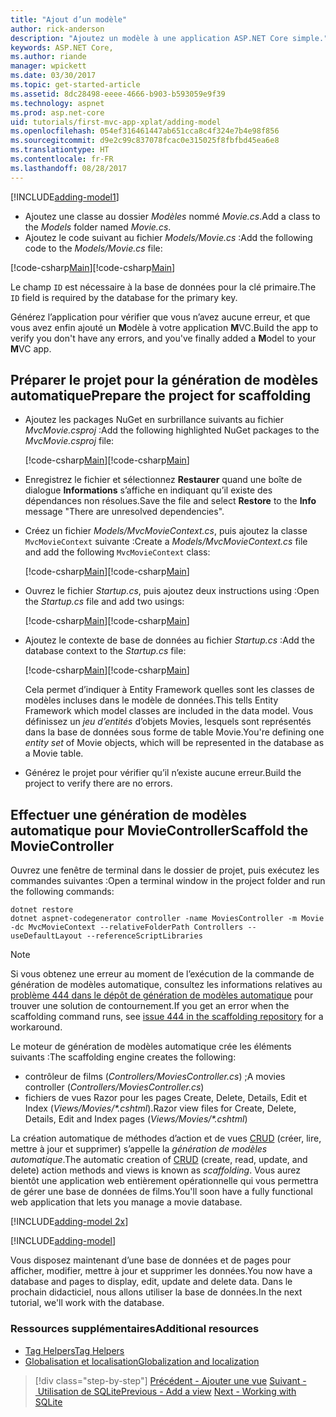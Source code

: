 ```yaml
---
title: "Ajout d’un modèle"
author: rick-anderson
description: "Ajoutez un modèle à une application ASP.NET Core simple."
keywords: ASP.NET Core,
ms.author: riande
manager: wpickett
ms.date: 03/30/2017
ms.topic: get-started-article
ms.assetid: 8dc28498-eeee-4666-b903-b593059e9f39
ms.technology: aspnet
ms.prod: asp.net-core
uid: tutorials/first-mvc-app-xplat/adding-model
ms.openlocfilehash: 054ef316461447ab651cca8c4f324e7b4e98f856
ms.sourcegitcommit: d9e2c99c837078fcac0e315025f8fbfbd45ea6e8
ms.translationtype: HT
ms.contentlocale: fr-FR
ms.lasthandoff: 08/28/2017
---
```

[!INCLUDE[adding-model1](../../includes/mvc-intro/adding-model1.md)]

* <span data-ttu-id="eaa27-104">Ajoutez une classe au dossier *Modèles* nommé *Movie.cs*.</span><span class="sxs-lookup"><span data-stu-id="eaa27-104">Add a class to the *Models* folder named *Movie.cs*.</span></span>
* <span data-ttu-id="eaa27-105">Ajoutez le code suivant au fichier *Models/Movie.cs* :</span><span class="sxs-lookup"><span data-stu-id="eaa27-105">Add the following code to the *Models/Movie.cs* file:</span></span>

<span data-ttu-id="eaa27-106">[!code-csharp[Main](../../tutorials/first-mvc-app/start-mvc/sample/MvcMovie/Models/MovieNoEF.cs?name=snippet_1)]</span><span class="sxs-lookup"><span data-stu-id="eaa27-106">[!code-csharp[Main](../../tutorials/first-mvc-app/start-mvc/sample/MvcMovie/Models/MovieNoEF.cs?name=snippet_1)]</span></span>

<span data-ttu-id="eaa27-107">Le champ `ID` est nécessaire à la base de données pour la clé primaire.</span><span class="sxs-lookup"><span data-stu-id="eaa27-107">The `ID` field is required by the database for the primary key.</span></span> 

<span data-ttu-id="eaa27-108">Générez l’application pour vérifier que vous n’avez aucune erreur, et que vous avez enfin ajouté un **M**odèle à votre application **M**VC.</span><span class="sxs-lookup"><span data-stu-id="eaa27-108">Build the app to verify you don't have any errors, and you've finally added a **M**odel to your **M**VC app.</span></span>

## <a name="prepare-the-project-for-scaffolding"></a><span data-ttu-id="eaa27-109">Préparer le projet pour la génération de modèles automatique</span><span class="sxs-lookup"><span data-stu-id="eaa27-109">Prepare the project for scaffolding</span></span>

- <span data-ttu-id="eaa27-110">Ajoutez les packages NuGet en surbrillance suivants au fichier *MvcMovie.csproj* :</span><span class="sxs-lookup"><span data-stu-id="eaa27-110">Add the following highlighted NuGet packages to the *MvcMovie.csproj* file:</span></span>
             
   <span data-ttu-id="eaa27-111">[!code-csharp[Main](start-mvc/sample/MvcMovie/MvcMovie.csproj?highlight=7,10)]</span><span class="sxs-lookup"><span data-stu-id="eaa27-111">[!code-csharp[Main](start-mvc/sample/MvcMovie/MvcMovie.csproj?highlight=7,10)]</span></span>

- <span data-ttu-id="eaa27-112">Enregistrez le fichier et sélectionnez **Restaurer** quand une boîte de dialogue **Informations** s’affiche en indiquant qu’il existe des dépendances non résolues.</span><span class="sxs-lookup"><span data-stu-id="eaa27-112">Save the file and select **Restore** to the **Info** message "There are unresolved dependencies".</span></span>
- <span data-ttu-id="eaa27-113">Créez un fichier *Models/MvcMovieContext.cs*, puis ajoutez la classe `MvcMovieContext` suivante :</span><span class="sxs-lookup"><span data-stu-id="eaa27-113">Create a *Models/MvcMovieContext.cs* file and add the following `MvcMovieContext` class:</span></span>

   <span data-ttu-id="eaa27-114">[!code-csharp[Main](start-mvc/sample/MvcMovie/Models/MvcMovieContext.cs)]</span><span class="sxs-lookup"><span data-stu-id="eaa27-114">[!code-csharp[Main](start-mvc/sample/MvcMovie/Models/MvcMovieContext.cs)]</span></span>
   
- <span data-ttu-id="eaa27-115">Ouvrez le fichier *Startup.cs*, puis ajoutez deux instructions using :</span><span class="sxs-lookup"><span data-stu-id="eaa27-115">Open the *Startup.cs* file and add two usings:</span></span>

   <span data-ttu-id="eaa27-116">[!code-csharp[Main](start-mvc/sample/MvcMovie/Startup.cs?name=snippet1&highlight=1,2)]</span><span class="sxs-lookup"><span data-stu-id="eaa27-116">[!code-csharp[Main](start-mvc/sample/MvcMovie/Startup.cs?name=snippet1&highlight=1,2)]</span></span>

- <span data-ttu-id="eaa27-117">Ajoutez le contexte de base de données au fichier *Startup.cs* :</span><span class="sxs-lookup"><span data-stu-id="eaa27-117">Add the database context to the *Startup.cs* file:</span></span>

   <span data-ttu-id="eaa27-118">[!code-csharp[Main](start-mvc/sample/MvcMovie/Startup.cs?name=snippet2&highlight=6-7)]</span><span class="sxs-lookup"><span data-stu-id="eaa27-118">[!code-csharp[Main](start-mvc/sample/MvcMovie/Startup.cs?name=snippet2&highlight=6-7)]</span></span>

  <span data-ttu-id="eaa27-119">Cela permet d’indiquer à Entity Framework quelles sont les classes de modèles incluses dans le modèle de données.</span><span class="sxs-lookup"><span data-stu-id="eaa27-119">This tells Entity Framework which model classes are included in the data model.</span></span> <span data-ttu-id="eaa27-120">Vous définissez un *jeu d’entités* d’objets Movies, lesquels sont représentés dans la base de données sous forme de table Movie.</span><span class="sxs-lookup"><span data-stu-id="eaa27-120">You're defining one *entity set* of Movie objects, which will be represented in the database as a Movie table.</span></span>

- <span data-ttu-id="eaa27-121">Générez le projet pour vérifier qu’il n’existe aucune erreur.</span><span class="sxs-lookup"><span data-stu-id="eaa27-121">Build the project to verify there are no errors.</span></span>

## <a name="scaffold-the-moviecontroller"></a><span data-ttu-id="eaa27-122">Effectuer une génération de modèles automatique pour MovieController</span><span class="sxs-lookup"><span data-stu-id="eaa27-122">Scaffold the MovieController</span></span>

<span data-ttu-id="eaa27-123">Ouvrez une fenêtre de terminal dans le dossier de projet, puis exécutez les commandes suivantes :</span><span class="sxs-lookup"><span data-stu-id="eaa27-123">Open a terminal window in the project folder and run the following commands:</span></span>

```
dotnet restore
dotnet aspnet-codegenerator controller -name MoviesController -m Movie -dc MvcMovieContext --relativeFolderPath Controllers --useDefaultLayout --referenceScriptLibraries 
```

> [!NOTE]
> <span data-ttu-id="eaa27-124">Si vous obtenez une erreur au moment de l’exécution de la commande de génération de modèles automatique, consultez les informations relatives au [problème 444 dans le dépôt de génération de modèles automatique](https://github.com/aspnet/scaffolding/issues/444) pour trouver une solution de contournement.</span><span class="sxs-lookup"><span data-stu-id="eaa27-124">If you get an error when the scaffolding command runs, see [issue 444 in the scaffolding repository](https://github.com/aspnet/scaffolding/issues/444) for a workaround.</span></span>

<span data-ttu-id="eaa27-125">Le moteur de génération de modèles automatique crée les éléments suivants :</span><span class="sxs-lookup"><span data-stu-id="eaa27-125">The scaffolding engine creates the following:</span></span>

* <span data-ttu-id="eaa27-126">contrôleur de films (*Controllers/MoviesController.cs*) ;</span><span class="sxs-lookup"><span data-stu-id="eaa27-126">A movies controller (*Controllers/MoviesController.cs*)</span></span>
* <span data-ttu-id="eaa27-127">fichiers de vues Razor pour les pages Create, Delete, Details, Edit et Index (*Views/Movies/\*.cshtml*).</span><span class="sxs-lookup"><span data-stu-id="eaa27-127">Razor view files for Create, Delete, Details, Edit and Index pages (*Views/Movies/\*.cshtml*)</span></span>

<span data-ttu-id="eaa27-128">La création automatique de méthodes d’action et de vues [CRUD](https://en.wikipedia.org/wiki/Create,_read,_update_and_delete) (créer, lire, mettre à jour et supprimer) s’appelle la *génération de modèles automatique*.</span><span class="sxs-lookup"><span data-stu-id="eaa27-128">The automatic creation of [CRUD](https://en.wikipedia.org/wiki/Create,_read,_update_and_delete) (create, read, update, and delete) action methods and views is known as *scaffolding*.</span></span> <span data-ttu-id="eaa27-129">Vous aurez bientôt une application web entièrement opérationnelle qui vous permettra de gérer une base de données de films.</span><span class="sxs-lookup"><span data-stu-id="eaa27-129">You'll soon have a fully functional web application that lets you manage a movie database.</span></span>

[!INCLUDE[adding-model 2x](../../includes/mvc-intro/adding-model2xp.md)]

[!INCLUDE[adding-model](../../includes/mvc-intro/adding-model3.md)]

<span data-ttu-id="eaa27-130">Vous disposez maintenant d’une base de données et de pages pour afficher, modifier, mettre à jour et supprimer les données.</span><span class="sxs-lookup"><span data-stu-id="eaa27-130">You now have a database and pages to display, edit, update and delete data.</span></span> <span data-ttu-id="eaa27-131">Dans le prochain didacticiel, nous allons utiliser la base de données.</span><span class="sxs-lookup"><span data-stu-id="eaa27-131">In the next tutorial, we'll work with the database.</span></span>

### <a name="additional-resources"></a><span data-ttu-id="eaa27-132">Ressources supplémentaires</span><span class="sxs-lookup"><span data-stu-id="eaa27-132">Additional resources</span></span>

* [<span data-ttu-id="eaa27-133">Tag Helpers</span><span class="sxs-lookup"><span data-stu-id="eaa27-133">Tag Helpers</span></span>](xref:mvc/views/tag-helpers/intro)
* [<span data-ttu-id="eaa27-134">Globalisation et localisation</span><span class="sxs-lookup"><span data-stu-id="eaa27-134">Globalization and localization</span></span>](xref:fundamentals/localization)

>[!div class="step-by-step"]
<span data-ttu-id="eaa27-135">[Précédent - Ajouter une vue](adding-view.md)
[Suivant - Utilisation de SQLite](working-with-sql.md)</span><span class="sxs-lookup"><span data-stu-id="eaa27-135">[Previous - Add a view](adding-view.md)
[Next - Working with SQLite](working-with-sql.md)</span></span>
